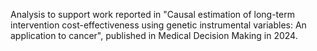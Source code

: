Analysis to support work reported in "Causal estimation of long-term intervention cost-effectiveness using genetic instrumental variables: An application to cancer", published in Medical Decision Making in 2024. 

